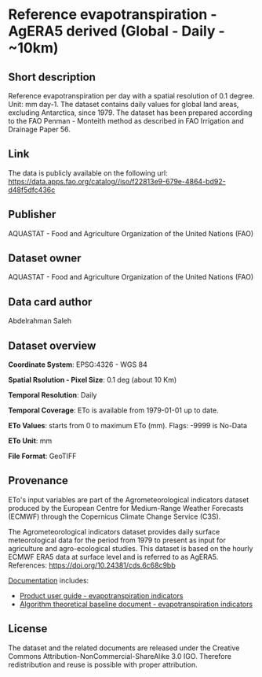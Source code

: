 # Reference evapotranspiration - AgERA5 derived (Global - Daily - ~10km)

## Short description
Reference evapotranspiration per day with a spatial resolution of 0.1 degree. Unit: mm day-1. The dataset contains daily values for global land areas, excluding Antarctica, since 1979. The dataset has been prepared according to the FAO Penman - Monteith method as described in FAO Irrigation and Drainage Paper 56.

## Link
The data is publicly available on the following url:
https://data.apps.fao.org/catalog//iso/f22813e9-679e-4864-bd92-d48f5dfc436c

## Publisher
AQUASTAT - Food and Agriculture Organization of the United Nations (FAO)

## Dataset owner
AQUASTAT - Food and Agriculture Organization of the United Nations (FAO)

## Data card author
Abdelrahman Saleh

## Dataset overview
**Coordinate System**: EPSG:4326 - WGS 84

**Spatial Rsolution - Pixel Size**: 0.1 deg (about 10 Km)

**Temporal Resolution**: Daily

**Temporal Coverage**: ETo is available from 1979-01-01 up to date.

**ETo Values**: starts from 0 to maximum ETo (mm). Flags: -9999 is No-Data

**ETo Unit**: mm

**File Format**: GeoTIFF

## Provenance

ETo's input variables are part of the Agrometeorological indicators dataset produced by the European Centre for Medium-Range Weather Forecasts (ECMWF) through the Copernicus Climate Change Service (C3S).

The Agrometeorological indicators dataset provides daily surface meteorological data for the period from 1979 to present as input for agriculture and agro-ecological studies. This dataset is based on the hourly ECMWF ERA5 data at surface level and is referred to as AgERA5. References: https://doi.org/10.24381/cds.6c68c9bb

[Documentation](https://cds.climate.copernicus.eu/cdsapp#!/dataset/sis-agroproductivity-indicators?tab=doc) includes:

- [Product user guide - evapotranspiration indicators](https://confluence.ecmwf.int/pages/viewpage.action?pageId=277352553)
- [Algorithm theoretical baseline document - evapotranspiration indicators](https://confluence.ecmwf.int/pages/viewpage.action?pageId=277352522)


## License
The dataset and the related documents are released under the Creative Commons Attribution-NonCommercial-ShareAlike 3.0 IGO. Therefore redistribution and reuse is possible with proper attribution.
